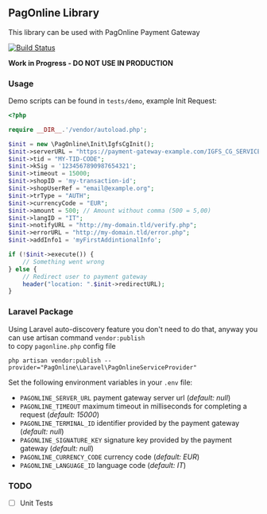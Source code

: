 ## PagOnline Library

This library can be used with PagOnline Payment Gateway

[![Build Status](https://travis-ci.org/mattiabasone/PagOnline.svg?branch=master)](https://travis-ci.org/mattiabasone/PagOnline)

**Work in Progress - DO NOT USE IN PRODUCTION**

### Usage

Demo scripts can be found in `tests/demo`, example Init Request:

```php
<?php 

require __DIR__.'/vendor/autoload.php';

$init = new \PagOnline\Init\IgfsCgInit();
$init->serverURL = "https://payment-gateway-example.com/IGFS_CG_SERVICES/services";
$init->tid = "MY-TID-CODE";
$init->kSig = '1234567890987654321';
$init->timeout = 15000;
$init->shopID = 'my-transaction-id';
$init->shopUserRef = "email@example.org";
$init->trType = "AUTH";
$init->currencyCode = "EUR";
$init->amount = 500; // Amount without comma (500 = 5,00)
$init->langID = "IT";
$init->notifyURL = "http://my-domain.tld/verify.php";
$init->errorURL = "http://my-domain.tld/error.php";
$init->addInfo1 = 'myFirstAddintionalInfo';

if (!$init->execute()) {
    // Something went wrong
} else {
    // Redirect user to payment gateway
    header("location: ".$init->redirectURL);
}
```

### Laravel Package

Using Laravel auto-discovery feature you don't need to do that, anyway you can use artisan command `vendor:publish`  
to copy `pagonline.php` config file

`php artisan vendor:publish --provider="PagOnline\Laravel\PagOnlineServiceProvider"`

Set the following environment variables in your `.env` file:
- `PAGONLINE_SERVER_URL` payment gateway server url (_default: null_)
- `PAGONLINE_TIMEOUT` maximum timeout in milliseconds for completing a request (_default: 15000_)
- `PAGONLINE_TERMINAL_ID` identifier provided by the payment gateway (_default: null_)
- `PAGONLINE_SIGNATURE_KEY` signature key provided by the payment gateway (_default: null_)
- `PAGONLINE_CURRENCY_CODE` currency code (_default: EUR_)
- `PAGONLINE_LANGUAGE_ID` language code (_default: IT_)

### TODO
- [ ] Unit Tests
